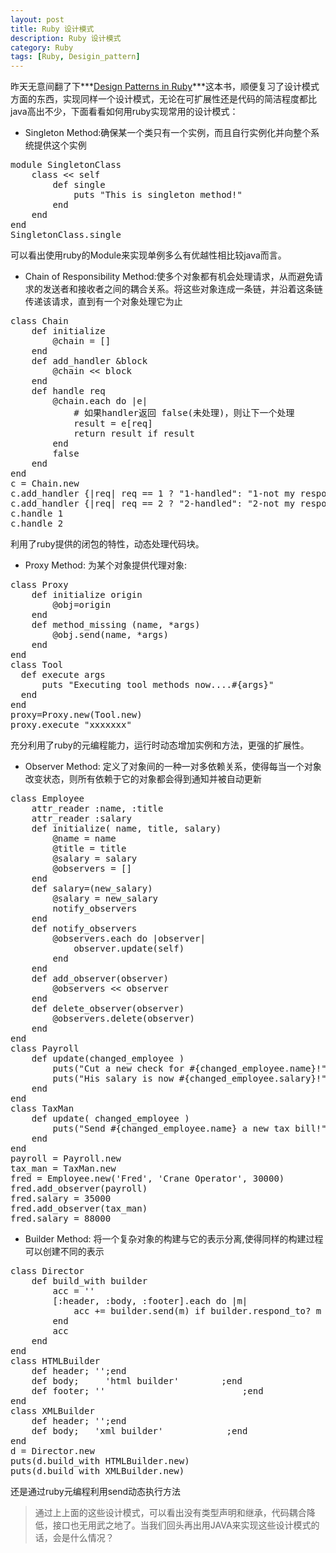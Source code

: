 ```yaml
---
layout: post
title: Ruby 设计模式
description: Ruby 设计模式
category: Ruby
tags: [Ruby, Desigin_pattern]
---
```

昨天无意间翻了下***[Design Patterns in Ruby][1]***这本书，顺便复习了设计模式方面的东西，实现同样一个设计模式，无论在可扩展性还是代码的简洁程度都比java高出不少，下面看看如何用ruby实现常用的设计模式：

 - Singleton Method:确保某一个类只有一个实例，而且自行实例化并向整个系统提供这个实例
<pre>
module SingletonClass
	class << self
		def single
			puts "This is singleton method!"
		end
	end
end
SingletonClass.single
</pre>
可以看出使用ruby的Module来实现单例多么有优越性相比较java而言。
 - Chain of Responsibility Method:使多个对象都有机会处理请求，从而避免请求的发送者和接收者之间的耦合关系。将这些对象连成一条链，并沿着这条链传递该请求，直到有一个对象处理它为止
<pre>
class Chain
	def initialize
		@chain = []
	end
	def add_handler &block
		@chain << block
	end
	def handle req
		@chain.each do |e|
			# 如果handler返回 false(未处理)，则让下一个处理
			result = e[req]
			return result if result
		end
		false
	end
end
c = Chain.new
c.add_handler {|req| req == 1 ? "1-handled": "1-not my responsibility" }
c.add_handler {|req| req == 2 ? "2-handled": "2-not my responsibility" }
c.handle 1
c.handle 2
</pre>
利用了ruby提供的闭包的特性，动态处理代码块。
 - Proxy Method: 为某个对象提供代理对象:
<pre>
class Proxy
	def initialize origin
		@obj=origin
	end
	def method_missing (name, *args)
		@obj.send(name, *args)
	end
end
class Tool
  def execute args
	  puts "Executing tool methods now....#{args}"
  end
end
proxy=Proxy.new(Tool.new)
proxy.execute "xxxxxxx"
</pre>
充分利用了ruby的元编程能力，运行时动态增加实例和方法，更强的扩展性。
 - Observer Method: 定义了对象间的一种一对多依赖关系，使得每当一个对象改变状态，则所有依赖于它的对象都会得到通知并被自动更新
<pre>
class Employee
	attr_reader :name, :title
	attr_reader :salary
	def initialize( name, title, salary)
		@name = name
		@title = title
		@salary = salary
		@observers = []
	end
	def salary=(new_salary)
		@salary = new_salary
		notify_observers
	end
	def notify_observers
		@observers.each do |observer|
			observer.update(self)
		end
	end
	def add_observer(observer)
		@observers << observer
	end
	def delete_observer(observer)
		@observers.delete(observer)
	end
end
class Payroll
	def update(changed_employee )
		puts("Cut a new check for #{changed_employee.name}!")
		puts("His salary is now #{changed_employee.salary}!")
	end
end
class TaxMan
	def update( changed_employee )
		puts("Send #{changed_employee.name} a new tax bill!")
	end
end
payroll = Payroll.new
tax_man = TaxMan.new
fred = Employee.new('Fred', 'Crane Operator', 30000)
fred.add_observer(payroll)
fred.salary = 35000
fred.add_observer(tax_man)
fred.salary = 88000
</pre>
 - Builder Method: 将一个复杂对象的构建与它的表示分离,使得同样的构建过程可以创建不同的表示
<pre>
class Director
	def build_with builder
		acc = ''
		[:header, :body, :footer].each do |m|
			acc += builder.send(m) if builder.respond_to? m
		end
		acc
	end
end
class HTMLBuilder
	def header; '<html><title>html builder</title>';end
	def body;	  '<body>html builder</body>'        ;end
	def footer; '</html>'                          ;end
end
class XMLBuilder
	def header; '<?xml version="1.0" charset="utf-8">';end
	def body;   '<root>xml builder</root>'            ;end
end
d = Director.new
puts(d.build_with HTMLBuilder.new)
puts(d.build_with XMLBuilder.new)
</pre>
还是通过ruby元编程利用send动态执行方法

> 通过上上面的这些设计模式，可以看出没有类型声明和继承，代码耦合降低，接口也无用武之地了。当我们回头再出用JAVA来实现这些设计模式的话，会是什么情况？

  [1]: http://cms.everyday-cn.com/zh/ibook_download/13 "design pattern"
